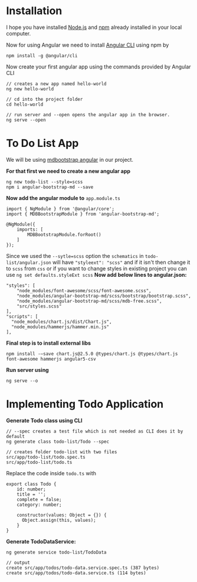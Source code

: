 # Installation
I hope you have installed [Node.js](https://nodejs.org/en/) and [npm](https://www.npmjs.com/get-npm) already installed in your local computer.

Now for using Angular we need to install [Angular CLI](https://cli.angular.io/) using npm by 

```
npm install -g @angular/cli
```

Now create your first angular app using the commands provided by Angular CLI

```
// creates a new app named hello-world
ng new hello-world

// cd into the project folder
cd hello-world

// run server and --open opens the angular app in the browser.
ng serve --open
```

# To Do List App
We will be using [mdbootstrap angular](https://mdbootstrap.com/angular-bootstrap-getting-started/) in our project.

**For that first we need to create a new angular app**

```
ng new todo-list --style=scss
npm i angular-bootstrap-md --save
```

**Now add the angular module to** ```app.module.ts```

```
import { NgModule } from '@angular/core';
import { MDBBootstrapModule } from 'angular-bootstrap-md';

@NgModule({
    imports: [
        MDBBootstrapModule.forRoot()
    ]
});
```

Since we used the ```--sytle=scss``` option the ```schematics``` in ```todo-list/angular.json```
will have ```"styleext": "scss"``` and if it isn't then change it to ```scss``` from ```css```
or if you want to change styles in existing project you can use ```ng set defaults.styleExt scss```
**Now add below lines to angular.json:**

```
"styles": [
    "node_modules/font-awesome/scss/font-awesome.scss",
    "node_modules/angular-bootstrap-md/scss/bootstrap/bootstrap.scss",
    "node_modules/angular-bootstrap-md/scss/mdb-free.scss",
    "src/styles.scss"
],
"scripts": [
  "node_modules/chart.js/dist/Chart.js",
  "node_modules/hammerjs/hammer.min.js"
],
```

**Final step is to install external libs**
```
npm install -–save chart.js@2.5.0 @types/chart.js @types/chart.js font-awesome hammerjs angular5-csv
```

**Run server using**

```
ng serve --o 
```

# Implementing Todo Application
**Generate Todo class using CLI**

```
// --spec creates a test file which is not needed as CLI does it by default
ng generate class todo-list/Todo --spec

// creates folder todo-list with two files
src/app/todo-list/todo.spec.ts
src/app/todo-list/todo.ts
```

Replace the code inside ```todo.ts``` with 
```
export class Todo {
    id: number;
    title = '';
    complete = false;
    category: number;

    constructor(values: Object = {}) {
      Object.assign(this, values);
    }
}
```

**Generate TodoDataService:**

```
ng generate service todo-list/TodoData

// output
create src/app/todos/todo-data.service.spec.ts (387 bytes)
create src/app/todos/todo-data.service.ts (114 bytes)
```

